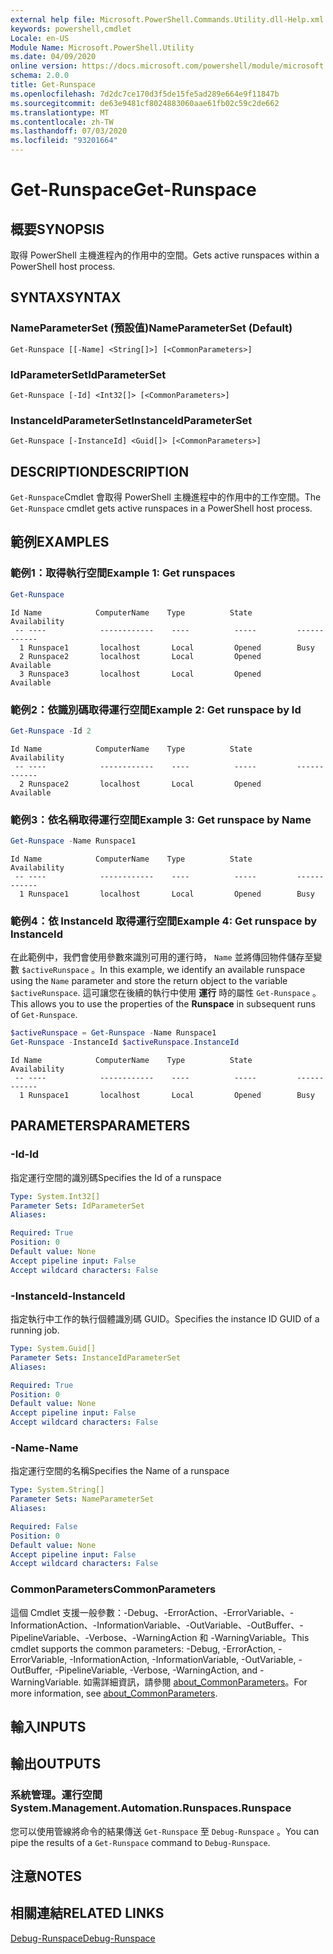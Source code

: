 ```yaml
---
external help file: Microsoft.PowerShell.Commands.Utility.dll-Help.xml
keywords: powershell,cmdlet
Locale: en-US
Module Name: Microsoft.PowerShell.Utility
ms.date: 04/09/2020
online version: https://docs.microsoft.com/powershell/module/microsoft.powershell.utility/get-runspace?view=powershell-7&WT.mc_id=ps-gethelp
schema: 2.0.0
title: Get-Runspace
ms.openlocfilehash: 7d2dc7ce170d3f5de15fe5ad289e664e9f11847b
ms.sourcegitcommit: de63e9481cf8024883060aae61fb02c59c2de662
ms.translationtype: MT
ms.contentlocale: zh-TW
ms.lasthandoff: 07/03/2020
ms.locfileid: "93201664"
---
```

# <span data-ttu-id="1aed4-103">Get-Runspace</span><span class="sxs-lookup"><span data-stu-id="1aed4-103">Get-Runspace</span></span>

## <span data-ttu-id="1aed4-104">概要</span><span class="sxs-lookup"><span data-stu-id="1aed4-104">SYNOPSIS</span></span>
<span data-ttu-id="1aed4-105">取得 PowerShell 主機進程內的作用中的空間。</span><span class="sxs-lookup"><span data-stu-id="1aed4-105">Gets active runspaces within a PowerShell host process.</span></span>

## <span data-ttu-id="1aed4-106">SYNTAX</span><span class="sxs-lookup"><span data-stu-id="1aed4-106">SYNTAX</span></span>

### <span data-ttu-id="1aed4-107">NameParameterSet (預設值)</span><span class="sxs-lookup"><span data-stu-id="1aed4-107">NameParameterSet (Default)</span></span>

```
Get-Runspace [[-Name] <String[]>] [<CommonParameters>]
```

### <span data-ttu-id="1aed4-108">IdParameterSet</span><span class="sxs-lookup"><span data-stu-id="1aed4-108">IdParameterSet</span></span>

```
Get-Runspace [-Id] <Int32[]> [<CommonParameters>]
```

### <span data-ttu-id="1aed4-109">InstanceIdParameterSet</span><span class="sxs-lookup"><span data-stu-id="1aed4-109">InstanceIdParameterSet</span></span>

```
Get-Runspace [-InstanceId] <Guid[]> [<CommonParameters>]
```

## <span data-ttu-id="1aed4-110">DESCRIPTION</span><span class="sxs-lookup"><span data-stu-id="1aed4-110">DESCRIPTION</span></span>

<span data-ttu-id="1aed4-111">`Get-Runspace`Cmdlet 會取得 PowerShell 主機進程中的作用中的工作空間。</span><span class="sxs-lookup"><span data-stu-id="1aed4-111">The `Get-Runspace` cmdlet gets active runspaces in a PowerShell host process.</span></span>

## <span data-ttu-id="1aed4-112">範例</span><span class="sxs-lookup"><span data-stu-id="1aed4-112">EXAMPLES</span></span>

### <span data-ttu-id="1aed4-113">範例1：取得執行空間</span><span class="sxs-lookup"><span data-stu-id="1aed4-113">Example 1: Get runspaces</span></span>

```powershell
Get-Runspace
```

```Output
Id Name            ComputerName    Type          State         Availability
 -- ----            ------------    ----          -----         ------------
  1 Runspace1       localhost       Local         Opened        Busy
  2 Runspace2       localhost       Local         Opened        Available
  3 Runspace3       localhost       Local         Opened        Available
```

### <span data-ttu-id="1aed4-114">範例2：依識別碼取得運行空間</span><span class="sxs-lookup"><span data-stu-id="1aed4-114">Example 2: Get runspace by Id</span></span>

```powershell
Get-Runspace -Id 2
```

```Output
Id Name            ComputerName    Type          State         Availability
 -- ----            ------------    ----          -----         ------------
  2 Runspace2       localhost       Local         Opened        Available
```

### <span data-ttu-id="1aed4-115">範例3：依名稱取得運行空間</span><span class="sxs-lookup"><span data-stu-id="1aed4-115">Example 3: Get runspace by Name</span></span>

```powershell
Get-Runspace -Name Runspace1
```

```Output
Id Name            ComputerName    Type          State         Availability
 -- ----            ------------    ----          -----         ------------
  1 Runspace1       localhost       Local         Opened        Busy
```

### <span data-ttu-id="1aed4-116">範例4：依 InstanceId 取得運行空間</span><span class="sxs-lookup"><span data-stu-id="1aed4-116">Example 4: Get runspace by InstanceId</span></span>

<span data-ttu-id="1aed4-117">在此範例中，我們會使用參數來識別可用的運行時， `Name` 並將傳回物件儲存至變數 `$activeRunspace` 。</span><span class="sxs-lookup"><span data-stu-id="1aed4-117">In this example, we identify an available runspace using the `Name` parameter and store the return object to the variable `$activeRunspace`.</span></span> <span data-ttu-id="1aed4-118">這可讓您在後續的執行中使用 **運行** 時的屬性 `Get-Runspace` 。</span><span class="sxs-lookup"><span data-stu-id="1aed4-118">This allows you to use the properties of the **Runspace** in subsequent runs of `Get-Runspace`.</span></span>

```powershell
$activeRunspace = Get-Runspace -Name Runspace1
Get-Runspace -InstanceId $activeRunspace.InstanceId
```

```Output
Id Name            ComputerName    Type          State         Availability
 -- ----            ------------    ----          -----         ------------
  1 Runspace1       localhost       Local         Opened        Busy
```

## <span data-ttu-id="1aed4-119">PARAMETERS</span><span class="sxs-lookup"><span data-stu-id="1aed4-119">PARAMETERS</span></span>

### <span data-ttu-id="1aed4-120">-Id</span><span class="sxs-lookup"><span data-stu-id="1aed4-120">-Id</span></span>

<span data-ttu-id="1aed4-121">指定運行空間的識別碼</span><span class="sxs-lookup"><span data-stu-id="1aed4-121">Specifies the Id of a runspace</span></span>

```yaml
Type: System.Int32[]
Parameter Sets: IdParameterSet
Aliases:

Required: True
Position: 0
Default value: None
Accept pipeline input: False
Accept wildcard characters: False
```

### <span data-ttu-id="1aed4-122">-InstanceId</span><span class="sxs-lookup"><span data-stu-id="1aed4-122">-InstanceId</span></span>

<span data-ttu-id="1aed4-123">指定執行中工作的執行個體識別碼 GUID。</span><span class="sxs-lookup"><span data-stu-id="1aed4-123">Specifies the instance ID GUID of a running job.</span></span>

```yaml
Type: System.Guid[]
Parameter Sets: InstanceIdParameterSet
Aliases:

Required: True
Position: 0
Default value: None
Accept pipeline input: False
Accept wildcard characters: False
```

### <span data-ttu-id="1aed4-124">-Name</span><span class="sxs-lookup"><span data-stu-id="1aed4-124">-Name</span></span>

<span data-ttu-id="1aed4-125">指定運行空間的名稱</span><span class="sxs-lookup"><span data-stu-id="1aed4-125">Specifies the Name of a runspace</span></span>

```yaml
Type: System.String[]
Parameter Sets: NameParameterSet
Aliases:

Required: False
Position: 0
Default value: None
Accept pipeline input: False
Accept wildcard characters: False
```

### <span data-ttu-id="1aed4-126">CommonParameters</span><span class="sxs-lookup"><span data-stu-id="1aed4-126">CommonParameters</span></span>

<span data-ttu-id="1aed4-127">這個 Cmdlet 支援一般參數：-Debug、-ErrorAction、-ErrorVariable、-InformationAction、-InformationVariable、-OutVariable、-OutBuffer、-PipelineVariable、-Verbose、-WarningAction 和 -WarningVariable。</span><span class="sxs-lookup"><span data-stu-id="1aed4-127">This cmdlet supports the common parameters: -Debug, -ErrorAction, -ErrorVariable, -InformationAction, -InformationVariable, -OutVariable, -OutBuffer, -PipelineVariable, -Verbose, -WarningAction, and -WarningVariable.</span></span> <span data-ttu-id="1aed4-128">如需詳細資訊，請參閱 [about_CommonParameters](https://go.microsoft.com/fwlink/?LinkID=113216)。</span><span class="sxs-lookup"><span data-stu-id="1aed4-128">For more information, see [about_CommonParameters](https://go.microsoft.com/fwlink/?LinkID=113216).</span></span>

## <span data-ttu-id="1aed4-129">輸入</span><span class="sxs-lookup"><span data-stu-id="1aed4-129">INPUTS</span></span>

## <span data-ttu-id="1aed4-130">輸出</span><span class="sxs-lookup"><span data-stu-id="1aed4-130">OUTPUTS</span></span>

### <span data-ttu-id="1aed4-131">系統管理。運行空間</span><span class="sxs-lookup"><span data-stu-id="1aed4-131">System.Management.Automation.Runspaces.Runspace</span></span>

<span data-ttu-id="1aed4-132">您可以使用管線將命令的結果傳送 `Get-Runspace` 至 `Debug-Runspace` 。</span><span class="sxs-lookup"><span data-stu-id="1aed4-132">You can pipe the results of a `Get-Runspace` command to `Debug-Runspace`.</span></span>

## <span data-ttu-id="1aed4-133">注意</span><span class="sxs-lookup"><span data-stu-id="1aed4-133">NOTES</span></span>

## <span data-ttu-id="1aed4-134">相關連結</span><span class="sxs-lookup"><span data-stu-id="1aed4-134">RELATED LINKS</span></span>

[<span data-ttu-id="1aed4-135">Debug-Runspace</span><span class="sxs-lookup"><span data-stu-id="1aed4-135">Debug-Runspace</span></span>](Debug-Runspace.md)
